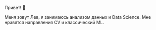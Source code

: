 Привет! 👋

Меня зовут Лев, я занимаюсь анализом данных и Data Science. Мне нравятся направления CV и классический ML.
